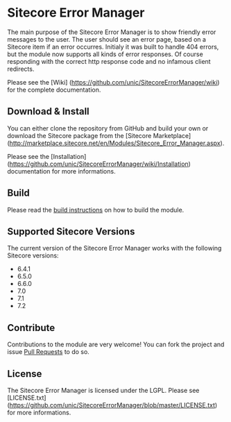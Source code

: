 # Sitecore Error Manager
The main purpose of the Sitecore Error Manager is to show friendly error messages to the user. The user should see an error page, based on a Sitecore item if an error occurres. Initialy it was built to handle 404 errors, but the module now supports all kinds of error responses. Of course responding with the correct http response code and no infamous client redirects.

Please see the [Wiki] (https://github.com/unic/SitecoreErrorManager/wiki) for the complete documentation.

## Download & Install
You can either clone the repository from GitHub and build your own or download the Sitecore package from the [Sitecore Marketplace] (http://marketplace.sitecore.net/en/Modules/Sitecore_Error_Manager.aspx).

Please see the [Installation] (https://github.com/unic/SitecoreErrorManager/wiki/Installation) documentation for more informations.

## Build
Please read the [build instructions](build/README.md) on how to build the module.

## Supported Sitecore Versions
The current version of the Sitecore Error Manager works with the following Sitecore versions:
- 6.4.1
- 6.5.0
- 6.6.0
- 7.0
- 7.1
- 7.2

## Contribute
Contributions to the module are very welcome! You can fork the project and issue [Pull Requests](https://help.github.com/articles/creating-a-pull-request) to do so.

## License
The Sitecore Error Manager is licensed under the LGPL. Please see [LICENSE.txt] (https://github.com/unic/SitecoreErrorManager/blob/master/LICENSE.txt) for more informations.
